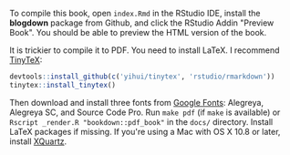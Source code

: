 To compile this book, open `index.Rmd` in the RStudio IDE, install the **blogdown** package from Github, and click the RStudio Addin "Preview Book". You should be able to preview the HTML version of the book.

It is trickier to compile it to PDF. You need to install LaTeX. I recommend [TinyTeX](https://yihui.org/tinytex/):

```r
devtools::install_github(c('yihui/tinytex', 'rstudio/rmarkdown'))
tinytex::install_tinytex()
```

Then download and install three fonts from [Google Fonts](https://fonts.google.com/?query=source&selection.family=Alegreya|Alegreya+SC|Source+Code+Pro): Alegreya, Alegreya SC, and Source Code Pro. Run `make pdf` (if `make` is available) or `Rscript _render.R "bookdown::pdf_book"` in the `docs/` directory. Install LaTeX packages if missing. If you're using a Mac with OS X 10.8 or later, install [XQuartz](https://www.xquartz.org).
